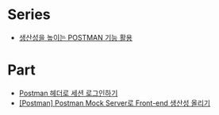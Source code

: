 # Series
- [생산성을 높이는 POSTMAN 기능 활용](https://dev.to/itscreater/postman-1-209n)

# Part
- [Postman 헤더로 세션 로그인하기](https://devroach.tistory.com/69)
- [[Postman] Postman Mock Server로 Front-end 생산성 올리기](https://xtring-dev.tistory.com/entry/Postman-Postman-Mock-Server%EB%A5%BC-%EA%B5%AC%EC%B6%95%ED%95%98%EA%B8%B0-Front-end-%EC%84%A0%EA%B0%9C%EB%B0%9C%ED%95%98%EA%B8%B0%ED%98%91%EC%97%85)
